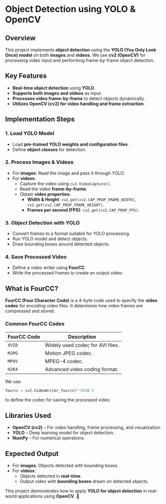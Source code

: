 # **Object Detection using YOLO & OpenCV**  

## **Overview**  
This project implements **object detection** using the **YOLO (You Only Look Once) model** on both **images** and **videos**. We use **cv2 (OpenCV)** for processing video input and performing frame-by-frame object detection.  

## **Key Features**  
- **Real-time object detection** using **YOLO**.  
- **Supports both images and videos** as input.  
- **Processes video frame-by-frame** to detect objects dynamically.  
- **Utilizes OpenCV (cv2) for video handling and frame extraction**.  

## **Implementation Steps**  

### **1. Load YOLO Model**  
- Load **pre-trained YOLO weights and configuration files**.  
- Define **object classes** for detection.  

### **2. Process Images & Videos**  
- For **images**: Read the image and pass it through YOLO.  
- For **videos**:  
  - Capture the video using `cv2.VideoCapture()`.  
  - Read the video **frame-by-frame**.  
  - Obtain **video properties**:  
    - **Width & Height**: `cv2.get(cv2.CAP_PROP_FRAME_WIDTH)`, `cv2.get(cv2.CAP_PROP_FRAME_HEIGHT)`.  
    - **Frames per second (FPS)**: `cv2.get(cv2.CAP_PROP_FPS)`.  

### **3. Object Detection with YOLO**  
- Convert frames to a format suitable for YOLO processing.  
- Run YOLO model and detect objects.  
- Draw bounding boxes around detected objects.  

### **4. Save Processed Video**  
- Define a video writer using **FourCC**.  
- Write the processed frames to create an output video.  

## **What is FourCC?**  
**FourCC (Four Character Code)** is a 4-byte code used to specify the **video codec** for encoding video files. It determines how video frames are compressed and stored.  

### **Common FourCC Codes**  
| FourCC Code | Description |  
|------------|------------|  
| `XVID` | Widely used codec for AVI files. |  
| `MJPG` | Motion JPEG codec. |  
| `MP4V` | MPEG-4 codec. |  
| `H264` | Advanced video coding format. |  

We use:  
```python
fourcc = cv2.VideoWriter_fourcc(*'XVID')
```
to define the codec for saving the processed video.  

## **Libraries Used**  
- **OpenCV (cv2)** – For video handling, frame processing, and visualization.  
- **YOLO** – Deep learning model for object detection.  
- **NumPy** – For numerical operations.  

## **Expected Output**  
- For **images**: Objects detected with bounding boxes.  
- For **videos**:  
  - Objects detected in **real-time**.  
  - Output video with **bounding boxes** drawn on detected objects.  

This project demonstrates how to apply **YOLO for object detection** in real-world applications using **OpenCV**. 🚀  

